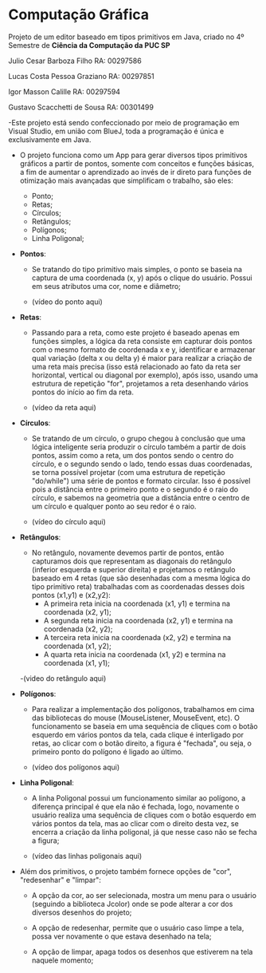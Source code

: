 # Computação Gráfica
Projeto de um editor baseado em tipos primitivos em Java, criado no 4º Semestre de **Ciência da Computação da PUC SP**

Julio Cesar Barboza Filho RA: 00297586  

Lucas Costa Pessoa Graziano RA: 00297851  

Igor Masson Calille RA: 00297594  

Gustavo Scacchetti de Sousa RA: 00301499  


-Este projeto está sendo confeccionado por meio de programação em Visual Studio, em união com BlueJ, toda a programação é única e exclusivamente em Java.

- O projeto funciona como um App para gerar diversos tipos primitivos gráficos a partir de pontos, somente com conceitos e funções básicas, a fim de aumentar o aprendizado ao invés de ir direto para funções de otimização mais avançadas que simplificam o trabalho, são eles: 
  - Ponto;
  - Retas;
  - Círculos;
  - Retângulos;
  - Polígonos;
  - Linha Poligonal;
  
- **Pontos**:
  - Se tratando do tipo primitivo mais simples, o ponto se baseia na captura de uma coordenada (x, y) após o clique do usuário. Possui em seus atributos uma cor, nome e diâmetro;
  
  - (vídeo do ponto aqui)
    
- **Retas**: 
  - Passando para a reta, como este projeto é baseado apenas em funções simples, a lógica da reta consiste em capturar dois pontos com o mesmo formato de coordenada x e y, identificar e armazenar qual variação (delta x ou delta y) é maior para realizar a criação de uma reta mais precisa (isso está relacionado ao fato da reta ser horizontal, vertical ou diagonal por exemplo), após isso, usando uma estrutura de repetição "for", projetamos a reta desenhando vários pontos do início ao fim da reta.
  
  - (vídeo da reta aqui)
    
   
- **Círculos**:
  - Se tratando de um círculo, o grupo chegou à conclusão que uma lógica inteligente seria produzir o círculo também a partir de dois pontos, assim como a reta, um dos pontos sendo o centro do círculo, e o segundo sendo o lado, tendo essas duas coordenadas, se torna possível projetar (com uma estrutura de repetição "do/while") uma série de pontos e formato circular. Isso é possível pois a distância entre o primeiro ponto e o segundo é o raio do círculo, e sabemos na geometria que a distância entre o centro de um círculo e qualquer ponto ao seu redor é o raio.
  
  - (vídeo do círculo aqui)
  
  
- **Retângulos**:
  - No retângulo, novamente devemos partir de pontos, então capturamos dois que representam as diagonais do retângulo (inferior esquerda e superior direita) e projetamos o retângulo baseado em 4 retas (que são desenhadas com a mesma lógica do tipo primitivo reta) trabalhadas com as coordenadas desses dois pontos (x1,y1) e (x2,y2):
    - A primeira reta inicia na coordenada (x1, y1) e termina na coordenada (x2, y1);
    - A segunda reta inicia na coordenada (x2, y1) e termina na coordenada (x2, y2);
    - A terceira reta inicia na coordenada (x2, y2) e termina na coordenada (x1, y2);
    - A quarta reta inicia na coordenada (x1, y2) e termina na coordenada (x1, y1);
    
  -(video do retângulo aqui)  
      
- **Polígonos**:
  - Para realizar a implementação dos polígonos, trabalhamos em cima das bibliotecas do mouse (MouseListener, MouseEvent, etc). O funcionamento se baseia em uma sequência de cliques com o botão esquerdo em vários pontos da tela, cada clique é interligado por retas, ao clicar com o botão direito, a figura é "fechada", ou seja, o primeiro ponto do polígono é ligado ao último.  
  
  - (vídeo dos polígonos aqui)
    
- **Linha Poligonal**:
  - A linha Poligonal possui um funcionamento similar ao polígono, a diferença principal é que ela não é fechada, logo, novamente o usuário realiza uma sequência de cliques com o botão esquerdo em vários pontos da tela, mas ao clicar com o direito desta vez, se encerra a criação da linha poligonal, já que nesse caso não se fecha a figura;

  - (vídeo das linhas poligonais aqui)
  
- Além dos primitivos, o projeto também fornece opções de "cor", "redesenhar" e "limpar":
  - A opção da cor, ao ser selecionada, mostra um menu para o usuário (seguindo a biblioteca Jcolor) onde se pode alterar a cor dos diversos desenhos do projeto;  
  
  - A opção de redesenhar, permite que o usuário caso limpe a tela, possa ver novamente o que estava desenhado na tela;  
  
  - A opção de limpar, apaga todos os desenhos que estiverem na tela naquele momento;  
